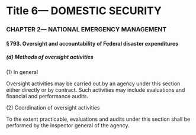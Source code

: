 
# Title 6— DOMESTIC SECURITY
### CHAPTER 2— NATIONAL EMERGENCY MANAGEMENT
#### § 793. Oversight and accountability of Federal disaster expenditures
##### (d) Methods of oversight activities

(1) In general

Oversight activities may be carried out by an agency under this section either directly or by contract. Such activities may include evaluations and financial and performance audits.

(2) Coordination of oversight activities

To the extent practicable, evaluations and audits under this section shall be performed by the inspector general of the agency.
